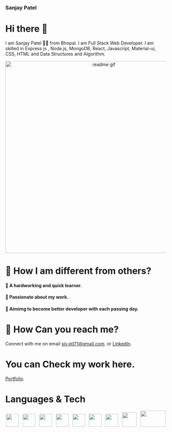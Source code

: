 ### Sanjay Patel

# Hi there :wave:	

 I am Sanjay Patel  :raising_hand_man: from Bhopal. I am Full Stack Web Developer. I am skilled in Express js , Node.js, MongoDB, React, Javascript, Material-ui, CSS, HTML and Data Structures and Algorithm.
 
 <p align="center">
<img alt="readme gif" src="https://cdn.dribbble.com/users/1292677/screenshots/6139167/avento.gif" width="600px">
</p>
 
# :muscle: How I am different from others?
 #### :white_square_button: A hardworking and quick learner.
 #### :white_square_button: Passionate about my work.
 #### :white_square_button: Aimimg to become better developer with each passing day.
 
# :office: How Can you reach me?
  Connect with me on email sjy.ptl71@gmail.com. or
   [LinkedIn](https://www.linkedin.com/in/sanjaypatel712/).
   
 # You can Check my work here.
 [Portfolio](http://sanjaypatel29.github.io/).
 
# Languages & Tech
<p align='center'>
    <img width="40" src="https://www.flaticon.com/svg/static/icons/svg/1216/1216733.svg">&nbsp;&nbsp;
    <img width="40" src="https://www.flaticon.com/svg/static/icons/svg/732/732190.svg">&nbsp;&nbsp;
    <img width="40" src="https://www.flaticon.com/svg/static/icons/svg/541/541509.svg">&nbsp;&nbsp;
    <img width="40" src="https://encrypted-tbn0.gstatic.com/images?q=tbn%3AANd9GcSSYXDgtUuX0KXITEzysyAq-gwLKRNalIEdUg&usqp=CAU">&nbsp;&nbsp;
    <img width="40" src="https://www.flaticon.com/svg/static/icons/svg/919/919851.svg">&nbsp;&nbsp;
    <img width="40" src="https://n7.nextpng.com/sticker-png/925/447/sticker-png-express-js-node-js-javascript-mongodb-node-js-text-trademark-logo-web-application.png">&nbsp;&nbsp;
    <img width="40" src="https://material-ui.com/static/logo.png">&nbsp;&nbsp;
    <img width="45" src="https://www.flaticon.com/svg/static/icons/svg/919/919825.svg">&nbsp;&nbsp;
    <img width="80" height="50" src="https://img.icons8.com/color/452/mongodb.png">&nbsp;&nbsp;
</p>

<!--
**sanjaypatel29/sanjaypatel29** is a ✨ _special_ ✨ repository because its `README.md` (this file) appears on your GitHub profile.

Here are some ideas to get you started:

- 🔭 I’m currently working on ...
- 🌱 I’m currently learning ...
- 👯 I’m looking to collaborate on ...
- 🤔 I’m looking for help with ...
- 💬 Ask me about ...
- 📫 How to reach me: ...
- 😄 Pronouns: ...
- ⚡ Fun fact: ...
-->
